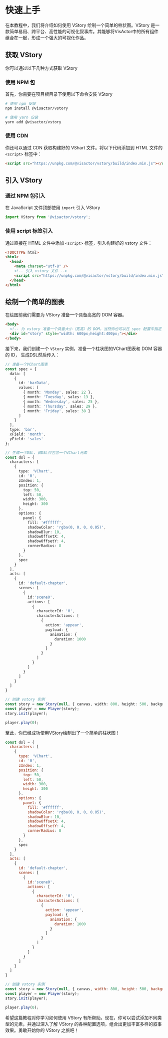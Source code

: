 # 快速上手

在本教程中，我们将介绍如何使用 VStory 绘制一个简单的柱状图。VStory 是一款简单易用、跨平台、高性能的可视化叙事库。其能够将VisActor中的所有组件组合在一起，形成一个强大的可视化作品。

## 获取 VStory

你可以通过以下几种方式获取 VStory

### 使用 NPM 包

首先，你需要在项目根目录下使用以下命令安装 VStory

```sh
# 使用 npm 安装
npm install @visactor/vstory

# 使用 yarn 安装
yarn add @visactor/vstory
```

### 使用 CDN

你还可以通过 CDN 获取构建好的 VShart 文件。将以下代码添加到 HTML 文件的 `<script>` 标签中：

```html
<script src="https://unpkg.com/@visactor/vstory/build/index.min.js"></script>
```

## 引入 VStory

### 通过 NPM 包引入

在 JavaScript 文件顶部使用 `import` 引入 VStory

```js
import VStory from '@visactor/vstory';
```

### 使用 script 标签引入

通过直接在 HTML 文件中添加 `<script>` 标签，引入构建好的 vstory 文件：

```html
<!DOCTYPE html>
<html>
  <head>
    <meta charset="utf-8" />
    <!-- 引入 vstory 文件 -->
    <script src="https://unpkg.com/@visactor/vstory/build/index.min.js"></script>
  </head>
</html>
```

## 绘制一个简单的图表

在绘图前我们需要为 VStory 准备一个具备高宽的 DOM 容器。

```html
<body>
  <!-- 为 vstory 准备一个具备大小（宽高）的 DOM，当然你也可以在 spec 配置中指定 -->
  <div id="story" style="width: 600px;height:400px;"></div>
</body>
```

接下来，我们创建一个 `VStory` 实例，准备一个柱状图的VChart图表和 DOM 容器的 ID， 生成DSL然后传入：

```ts
// 准备一个VChart图表
const spec = {
  data: [
    {
      id: 'barData',
      values: [
        { month: 'Monday', sales: 22 },
        { month: 'Tuesday', sales: 13 },
        { month: 'Wednesday', sales: 25 },
        { month: 'Thursday', sales: 29 },
        { month: 'Friday', sales: 38 }
      ]
    }
  ],
  type: 'bar',
  xField: 'month',
  yField: 'sales'
};

// 生成一个DSL，该DSL只包含一个VChart元素
const dsl = {
  characters: [
    {
      type: 'VChart',
      id: '0',
      zIndex: 1,
      position: {
        top: 50,
        left: 50,
        width: 300,
        height: 300
      },
      options: {
        panel: {
          fill: '#ffffff',
          shadowColor: 'rgba(0, 0, 0, 0.05)',
          shadowBlur: 10,
          shadowOffsetX: 4,
          shadowOffsetY: 4,
          cornerRadius: 8
        }
      },
      spec
    }
  ],
  acts: [
    {
      id: 'default-chapter',
      scenes: [
        {
          id:'scene0',
          actions: [
            {
              characterId: '0',
              characterActions: [
                {
                  action: 'appear',
                  payload: {
                    animation: {
                      duration: 1000
                    }
                  }
                }
              ]
            }
          ]
        }
      ]
    }
  ]
}

// 创建 vstory 实例
const story = new Story(null, { canvas, width: 800, height: 500, background: 'pink' });
const player = new Player(story);
story.init(player);

player.play(0);
```

至此，你已经成功使用VStory绘制出了一个简单的柱状图！

```javascript livedemo
const dsl = {
  characters: [
    {
      type: 'VChart',
      id: '0',
      zIndex: 1,
      position: {
        top: 50,
        left: 50,
        width: 300,
        height: 300
      },
      options: {
        panel: {
          fill: '#ffffff',
          shadowColor: 'rgba(0, 0, 0, 0.05)',
          shadowBlur: 10,
          shadowOffsetX: 4,
          shadowOffsetY: 4,
          cornerRadius: 8
        }
      },
      spec
    }
  ],
  acts: [
    {
      id: 'default-chapter',
      scenes: [
        {
          id:'scene0',
          actions: [
            {
              characterId: '0',
              characterActions: [
                {
                  action: 'appear',
                  payload: {
                    animation: {
                      duration: 1000
                    }
                  }
                }
              ]
            }
          ]
        }
      ]
    }
  ]
}

// 创建 vstory 实例
const story = new Story(null, { canvas, width: 800, height: 500, background: 'pink' });
const player = new Player(story);
story.init(player);

player.play(0);
```

希望这篇教程对你学习如何使用 VStory 有所帮助。现在，你可以尝试添加不同类型的元素，并通过深入了解 VStory 的各种配置选项，组合出更加丰富多样的叙事效果。勇敢开始你的 VStory 之旅吧！
